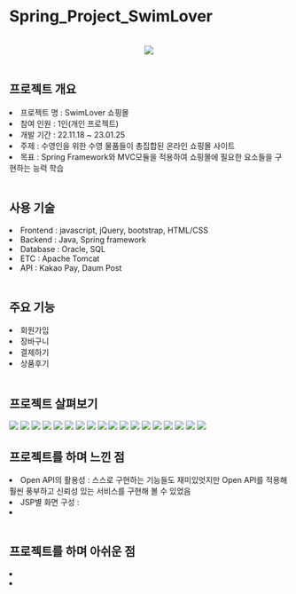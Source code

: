 # Spring_Project_SwimLover
<br>
<div style="text-align : center;"><img src = "https://user-images.githubusercontent.com/105154847/214835081-0198c449-19d0-4a88-a1ca-f86e7b6180f2.gif"></div>

<br>

<h2>프로젝트 개요</h2>
<li>프로젝트 명 : SwimLover 쇼핑몰</li>
<li>참여 인원 : 1인(개인 프로젝트)</li>
<li>개발 기간 : 22.11.18 ~ 23.01.25 </li>
<li>주제 : 수영인을 위한 수영 물품들이 총집합된 온라인 쇼핑몰 사이트</li>
<li>목표 : Spring Framework와 MVC모듈을 적용하여 쇼핑몰에 필요한 요소들을 구현하는 능력 학습</li>
<br>

<h2>사용 기술</h2>
<li>Frontend : javascript, jQuery, bootstrap, HTML/CSS</li>
<li>Backend : Java, Spring framework</li>
<li>Database : Oracle, SQL</li>
<li>ETC : Apache Tomcat</li>
<li>API : Kakao Pay, Daum Post</li>
<br>

<h2>주요 기능</h2>
<li>회원가입</li>
<li>장바구니</li>
<li>결제하기</li>
<li>상품후기</li>
<br>

<h2>프로젝트 살펴보기</h2>
<img src = https://user-images.githubusercontent.com/105154847/214871973-599293a6-35f2-4660-ad26-8a7cedf52dbb.PNG>
<img src = https://user-images.githubusercontent.com/105154847/214872192-30433d01-a26e-4d15-b0aa-6a2142bd98ab.PNG>
<img src = https://user-images.githubusercontent.com/105154847/214872514-fba85ff0-3f85-42cf-98bd-9f5d4a3ecd28.PNG>
<img src = https://user-images.githubusercontent.com/105154847/214872822-f19a591e-3639-4ff3-ab5e-aff4e1246d99.PNG>
<img src = https://user-images.githubusercontent.com/105154847/214872802-197e6dfe-072e-4bf5-9110-aa16db56a34a.PNG>

<img src = https://user-images.githubusercontent.com/105154847/214872791-f6ab33a7-72e9-45f9-bdac-25e42a465bf3.PNG>
<img src = https://user-images.githubusercontent.com/105154847/214872775-1ff6e8e8-bf7d-4b93-824e-90a6021b505d.PNG>
<img src = https://user-images.githubusercontent.com/105154847/214872761-5a7515e9-39a2-4be1-905e-f36b28763601.PNG>
<img src = https://user-images.githubusercontent.com/105154847/214872742-d98eb3bd-cd26-4b76-abad-d91fd8e617d9.PNG>
<img src = https://user-images.githubusercontent.com/105154847/214872679-582449b7-3b3a-4b0f-bb95-571f4a0acdea.PNG>

<img src = https://user-images.githubusercontent.com/105154847/214872666-5fc7dd6a-503d-418e-87d8-bb7046b0ea82.PNG>
<img src = https://user-images.githubusercontent.com/105154847/214872647-b489a854-79cd-404a-ad2d-68f24a0097b4.PNG>
<img src = https://user-images.githubusercontent.com/105154847/214872629-fe8b230e-2a14-40da-b14f-bfa2d3f4f56f.PNG>
<img src = https://user-images.githubusercontent.com/105154847/214872608-7bbdef13-784f-4562-b0bb-8682383c83f7.PNG>
<img src = https://user-images.githubusercontent.com/105154847/214872601-e46c40e7-7d65-41c6-9809-bfad6935b5f4.PNG>

<img src = https://user-images.githubusercontent.com/105154847/214872582-a78793c0-365a-41f4-9ae8-d5beece08091.PNG>
<img src = https://user-images.githubusercontent.com/105154847/214872566-519bd0d3-1178-4133-83eb-b666913b3e29.PNG>
<img src = https://user-images.githubusercontent.com/105154847/214872542-51c15a94-a6cd-4db1-8519-cecc8ecde895.PNG>
<br>

<h2>프로젝트를 하며 느낀 점</h2>
<li>Open API의 활용성 : 스스로 구현하는 기능들도 재미있엇지만 Open API를 적용해 훨씬 풍부하고 신뢰성 있는 서비스를 구현해 볼 수 있었음</li>
<li>JSP별 화면 구성 : </li>
<li></li>
<br>

<h2>프로젝트를 하며 아쉬운 점</h2>
<li></li>
<li></li>
<br>
